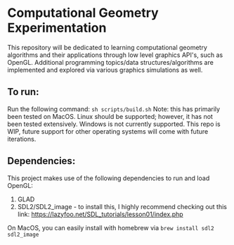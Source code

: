 # Computational Geometry Experimentation
This repository will be dedicated to learning computational geometry algorithms and their applications through low level graphics API's, such as OpenGL. Additional programming topics/data structures/algorithms are implemented and explored via various graphics simulations as well.

## To run:
Run the following command:
`sh scripts/build.sh`
Note: this has primarily been tested on MacOS. Linux should be supported; however, it has not been tested extensively. Windows is not currently supported. This repo is WIP, future support for other operating systems will come with future iterations.

## Dependencies:
This project makes use of the following dependencies to run and load OpenGL:
1. GLAD
2. SDL2/SDL2_image - to install this, I highly recommend checking out this link: https://lazyfoo.net/SDL_tutorials/lesson01/index.php

On MacOS, you can easily install with homebrew via `brew install sdl2 sdl2_image`
